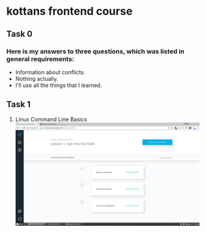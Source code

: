 # kottans frontend course
## Task 0
###  Here is my answers to three questions, which was listed in general requirements:

 - Information about conflicts.
 - Nothing actually.
 - I'll use all the things that I learned.
 
 ## Task 1
 
1. Linux Command Line Basics
![Task 1-1](task_1/test_1.1.png)
